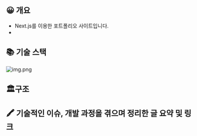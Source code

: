 ## 😀 개요
* Next.js를 이용한 포트폴리오 사이트입니다.
* 

## 📚 기술 스택
![img.png](https://user-images.githubusercontent.com/71599639/264404128-b8fc5b59-fb5e-4811-a233-ea8a488a6ea4.png)

## 🏛️구조

## 🖍 기술적인 이슈, 개발 과정을 겪으며 정리한 글 요약 및 링크
